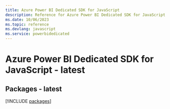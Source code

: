 ```yaml
---
title: Azure Power BI Dedicated SDK for JavaScript
description: Reference for Azure Power BI Dedicated SDK for JavaScript
ms.date: 10/06/2023
ms.topic: reference
ms.devlang: javascript
ms.service: powerbidedicated
---
```

# Azure Power BI Dedicated SDK for JavaScript - latest
## Packages - latest
[!INCLUDE [packages](power-bi-dedicated-index.md)]